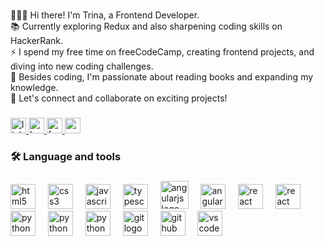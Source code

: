 ###

<p align="left">
    👩🏾‍💻 Hi there! I'm Trina, a Frontend Developer.<br>
    📚 Currently exploring Redux and also sharpening coding skills on HackerRank.<br>
    ⚡ I spend my free time on freeCodeCamp, creating frontend projects, and diving into new coding challenges.<br>
    🔖 Besides coding, I'm passionate about reading books and expanding my knowledge.<br>
    🌟 Let's connect and collaborate on exciting projects!
</p>

###

<div align="left">
    <a href="https://www.linkedin.com/in/trina-sikdar/" target="_blank">
        <img src="https://img.shields.io/static/v1?message=LinkedIn&logo=linkedin&label=&color=0077B5&logoColor=white&labelColor=&style=for-the-badge"
            height="25" alt="linkedin logo" />
    </a>
    <a href="https://www.hackerrank.com/profile/trinasikdar/" target="_blank">
        <img src="https://img.shields.io/static/v1?message=HackerRank&logo=hackerrank&label=&color=2EC866&logoColor=white&labelColor=&style=for-the-badge"
            height="25" alt="hackerrank logo" />
    </a>
    <a href="https://www.freecodecamp.org/trinasikdar/" target="_blank">
        <img src="https://img.shields.io/static/v1?message=freeCodeCamp&logo=freecodecamp&label=&color=0A0A23&logoColor=white&labelColor=&style=for-the-badge"
            height="25" alt="freeCodeCamp logo" />
    </a>
    <a href="trinasikdar2000@gmail.com" target="_blank">
        <img src="https://img.shields.io/static/v1?message=Gmail&logo=gmail&label=&color=D14836&logoColor=white&labelColor=&style=for-the-badge"
            height="25" alt="gmail logo" />
    </a>
</div>

###

<h3 align="left">🛠 Language and tools</h3>

###

<div align="left">
    <img src="https://cdn.jsdelivr.net/gh/devicons/devicon/icons/html5/html5-original.svg" height="40"
        alt="html5 logo" />
    <img width="12" />
    <img src="https://cdn.jsdelivr.net/gh/devicons/devicon/icons/css3/css3-original.svg" height="40" alt="css3 logo" />
    <img width="12" />
    <img src="https://cdn.jsdelivr.net/gh/devicons/devicon/icons/javascript/javascript-original.svg" height="40"
        alt="javascript logo" />
    <img width="12" />
    <img src="https://cdn.jsdelivr.net/gh/devicons/devicon/icons/typescript/typescript-original.svg" height="40"
        alt="typescript logo" />
    <img width="12" />
    <img src="https://cdn.jsdelivr.net/gh/devicons/devicon/icons/angular/angular-original.svg" height="45"
        alt="angularjs logo" />
    <img width="12" />
     <img src="https://cdn.jsdelivr.net/gh/devicons/devicon/icons/angularmaterial/angularmaterial-original.svg" height="40"
        alt="angularjs logo" />
    <img width="12" />
    <img src="https://cdn.jsdelivr.net/gh/devicons/devicon/icons/react/react-original.svg" height="40"
        alt="react logo" />
    <img width="12" />
    <img src="https://cdn.jsdelivr.net/gh/devicons/devicon/icons/framermotion/framermotion-original.svg" height="40"
        alt="react logo" />
    <img width="12" />
    <img src="https://cdn.jsdelivr.net/gh/devicons/devicon/icons/materialui/materialui-original.svg" height="40"
        alt="python logo" />
    <img width="12" />
    <img src="https://cdn.jsdelivr.net/gh/devicons/devicon/icons/python/python-original.svg" height="40"
        alt="python logo" />
    <img width="12" />
    <img src="https://cdn.jsdelivr.net/gh/devicons/devicon/icons/postgresql/postgresql-original.svg" height="40"
        alt="python logo" />
    <img width="12" />
    <img src="https://cdn.jsdelivr.net/gh/devicons/devicon/icons/git/git-original.svg" height="40" alt="git logo" />
    <img width="12" />
    <img src="https://cdn.jsdelivr.net/gh/devicons/devicon/icons/github/github-original.svg" height="40"
        alt="github logo" />
    <img width="12" />
    <img src="https://cdn.jsdelivr.net/gh/devicons/devicon/icons/vscode/vscode-original.svg" height="40"
        alt="vscode logo" />
</div>

###
